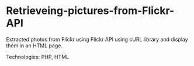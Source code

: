 # Retrieveing-pictures-from-Flickr-API

<p>Extracted photos from Flickr using Flickr API using cURL library and display them in an HTML page.</p>

Technologies: PHP, HTML
